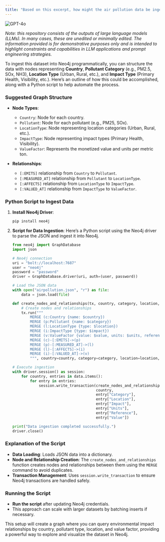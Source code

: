 ```yaml
---
title: "Based on this excerpt, how might the air pollution data be ingested to a graph database"
---
```

![GPT-4o](https://img.shields.io/badge/GPT--4o-3333FF?style=for-the-badge&logo=openai&logoColor=white)



*Note: this repository consists of the outputs of large language models (LLMs). In many cases, these are unedited or minimally edited. The information provided is for demonstrative purposes only and is intended to highlight constraints and capabilities in LLM applications and prompt engineering strategies.*


To ingest this dataset into Neo4j programmatically, you can structure the data with nodes representing **Country**, **Pollutant Category** (e.g., PM2.5, SOx, NH3), **Location Type** (Urban, Rural, etc.), and **Impact Type** (Primary Health, Visibility, etc.). Here’s an outline of how this could be accomplished, along with a Python script to help automate the process.

### Suggested Graph Structure

- **Node Types**:
  - `Country`: Node for each country.
  - `Pollutant`: Node for each pollutant (e.g., PM25, SOx).
  - `LocationType`: Node representing location categories (Urban, Rural, etc.).
  - `ImpactType`: Node representing impact types (Primary Health, Visibility).
  - `ValueFactor`: Represents the monetized value and units per metric ton.

- **Relationships**:
  - `[:EMITS]` relationship from `Country` to `Pollutant`.
  - `[:MEASURED_AT]` relationship from `Pollutant` to `LocationType`.
  - `[:AFFECTS]` relationship from `LocationType` to `ImpactType`.
  - `[:VALUED_AT]` relationship from `ImpactType` to `ValueFactor`.

### Python Script to Ingest Data

1. **Install Neo4j Driver**:
   ```bash
   pip install neo4j
   ```

2. **Script for Data Ingestion**:
   Here’s a Python script using the Neo4j driver to parse the JSON and ingest it into Neo4j.

   ```python
   from neo4j import GraphDatabase
   import json

   # Neo4j connection
   uri = "bolt://localhost:7687"
   user = "neo4j"
   password = "password"
   driver = GraphDatabase.driver(uri, auth=(user, password))

   # Load the JSON data
   with open("airpollution.json", "r") as file:
       data = json.load(file)

   def create_nodes_and_relationships(tx, country, category, location, impact, units, reference, value):
       # Create nodes and relationships
       tx.run("""
           MERGE (c:Country {name: $country})
           MERGE (p:Pollutant {name: $category})
           MERGE (l:LocationType {type: $location})
           MERGE (i:ImpactType {type: $impact})
           MERGE (v:ValueFactor {value: $value, units: $units, reference: $reference})
           MERGE (c)-[:EMITS]->(p)
           MERGE (p)-[:MEASURED_AT]->(l)
           MERGE (l)-[:AFFECTS]->(i)
           MERGE (i)-[:VALUED_AT]->(v)
           """, country=country, category=category, location=location, impact=impact, units=units, reference=reference, value=value)

   # Execute ingestion
   with driver.session() as session:
       for country, entries in data.items():
           for entry in entries:
               session.write_transaction(create_nodes_and_relationships,
                                         country,
                                         entry["Category"],
                                         entry["Location"],
                                         entry["Impact"],
                                         entry["Units"],
                                         entry["Reference"],
                                         entry["Value"])

   print("Data ingestion completed successfully.")
   driver.close()
   ```

### Explanation of the Script
- **Data Loading**: Loads JSON data into a dictionary.
- **Node and Relationship Creation**: The `create_nodes_and_relationships` function creates nodes and relationships between them using the `MERGE` command to avoid duplicates.
- **Transaction Management**: Uses `session.write_transaction` to ensure Neo4j transactions are handled safely.
  
### Running the Script
- **Run the script** after updating Neo4j credentials.
- This approach can scale with larger datasets by batching inserts if necessary. 

This setup will create a graph where you can query environmental impact relationships by country, pollutant type, location, and value factor, providing a powerful way to explore and visualize the dataset in Neo4j.